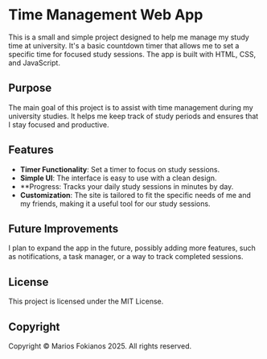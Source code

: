 # Time Management Web App

This is a small and simple project designed to help me manage my study time at university. It's a basic countdown timer that allows me to set a specific time for focused study sessions. The app is built with HTML, CSS, and JavaScript.

## Purpose

The main goal of this project is to assist with time management during my university studies. It helps me keep track of study periods and ensures that I stay focused and productive.

## Features

- **Timer Functionality**: Set a timer to focus on study sessions.
- **Simple UI**: The interface is easy to use with a clean design.
- **Progress: Tracks your daily study sessions in minutes by day.
- **Customization**: The site is tailored to fit the specific needs of me and my friends, making it a useful tool for our study sessions.

## Future Improvements

I plan to expand the app in the future, possibly adding more features, such as notifications, a task manager, or a way to track completed sessions.

## License

This project is licensed under the MIT License.

## Copyright

Copyright © Marios Fokianos 2025. All rights reserved.
